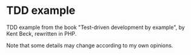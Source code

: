 # TDD example

TDD example from the book "Test-driven development by example", by Kent Beck, rewritten in PHP.

Note that some details may change according to my own opinions.